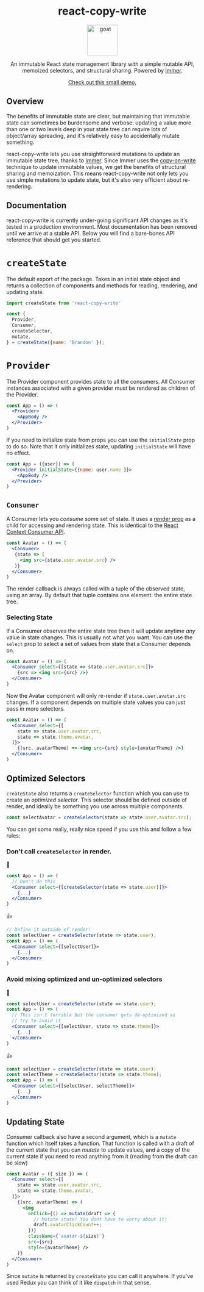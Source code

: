 <div align="center">
<h1>react-copy-write</h1>

<a href="https://emojipedia.org/writing-hand/">
<img height="80" width="80" alt="goat" src="https://emojipedia-us.s3.amazonaws.com/thumbs/240/twitter/131/writing-hand_270d.png" />
</a>

An immutable React state management library with a simple mutable API, memoized selectors, and structural sharing. Powered by [Immer](https://github.com/mweststrate/immer).

[Check out this small demo.](https://codesandbox.io/s/yp34vpk50j)

</div>

## Overview

The benefits of immutable state are clear, but maintaining that immutable state can sometimes be burdensome and verbose: updating a value more than one or two levels deep in your state tree can require lots of object/array spreading, and it's relatively easy to accidentally mutate something.

react-copy-write lets you use straightforward mutations to update an immutable state tree, thanks to [Immer](https://github.com/mweststrate/immer). Since Immer uses the [copy-on-write](https://en.wikipedia.org/wiki/Copy-on-write) technique to update immutable values, we get the benefits of structural sharing and memoization. This means react-copy-write not only lets you use simple mutations to update state, but it's also very efficient about re-rendering.

## Documentation

react-copy-write is currently under-going significant API changes as it's tested in a production environment. Most documentation has been removed until we arrive at a stable API. Below you will find a bare-bones API reference that should get you started.


# `createState`

The default export of the package. Takes in an initial state object and returns a collection of components and methods for reading, rendering, and updating state.


```jsx
import createState from 'react-copy-write'

const {
  Provider,
  Consumer,
  createSelector,
  mutate,
} = createState({name: 'Brandon' });
```

# `Provider`

The Provider component provides state to all the consumers. All Consumer instances associated with a given provider must be rendered as children of the Provider.

```jsx
const App = () => (
  <Provider>
    <AppBody />
  </Provider>
)
```

If you need to initialize state from props you can use the `initialState` prop to do so. Note that it only initializes state, updating `initialState` will have no effect.

```jsx
const App = ({user}) => (
  <Provider initialState={{name: user.name }}>
    <AppBody />
  </Provider>
)
```


## `Consumer`

A Consumer lets you _consume_ some set of state. It uses a [render prop](https://reactjs.org/docs/render-props.html#use-render-props-for-cross-cutting-concerns) as a child for accessing and rendering state. This is identical to the [React Context Consumer API](https://reactjs.org/docs/context.html#consumer).

```jsx
const Avatar = () => (
  <Consumer>
   {state => (
     <img src={state.user.avatar.src} />
   )}
  </Consumer>
)
```

The render callback is always called with a tuple of the observed state, using an array. By default that tuple contains one element: the entire state tree.

### Selecting State

If a Consumer observes the entire state tree then it will update anytime _any_ value in state changes. This is usually not what you want. You can use the `select` prop to select a set of values from state that a Consumer depends on.

```jsx
const Avatar = () => (
  <Consumer select={[state => state.user.avatar.src]}>
    {src => <img src={src} />}
  </Consumer>
)
```

Now the Avatar component will only re-render if `state.user.avatar.src` changes. If a component depends on multiple state values you can just pass in more selectors.

```jsx
const Avatar = () => (
  <Consumer select={[
    state => state.user.avatar.src,
    state => state.theme.avatar,
  ]}>
    {(src, avatarTheme) => <img src={src} style={avatarTheme} />}
  </Consumer>
)
```
## Optimized Selectors

`createState` also returns a `createSelector` function which you can use to create an _optimized selector_. This selector should be defined outside of render, and ideally be something you use across multiple components.

```jsx
const selectAvatar = createSelector(state => state.user.avatar.src);
```

You can get some really, really nice speed if you use this and follow a few rules:

### Don't call `createSelector` in render.


🚫
```jsx
const App = () => (
  // Don't do this 
  <Consumer select={[createSelector(state => state.user)]}>
    {...}
  </Consumer>
)
```

👍
```jsx
// Define it outside of render!
const selectUser = createSelector(state => state.user);
const App = () => (
  <Consumer select={[selectUser]}>
    {...}
  </Consumer>
)
```

### Avoid mixing optimized and un-optimized selectors

🚫
```jsx
const selectUser = createSelector(state => state.user);
const App = () => (
  // This isn't terrible but the consumer gets de-optimized so
  // try to avoid it
  <Consumer select={[selectUser, state => state.theme]}>
    {...}
  </Consumer>
)
```

👍
```jsx
const selectUser = createSelector(state => state.user);
const selectTheme = createSelector(state => state.theme);
const App = () => (
  <Consumer select={[selectUser, selectTheme]}>
    {...}
  </Consumer>
)
```


## Updating State

Consumer callback also have a second argument, which is a `mutate` function which itself takes a function. That function is called with a draft of the current state that you can _mutate_ to update values, and a copy of the current state if you need to read anything from it (reading from the draft can be slow)

```jsx
const Avatar = ({ size }) => (
  <Consumer select={[
    state => state.user.avatar.src,
    state => state.theme.avatar,
  ]}>
    {(src, avatarTheme) => (
      <img
        onClick={() => mutate(draft => {
          // Mutate state! You dont have to worry about it!
          draft.avatarClickCount++;
        })}
        className={`avatar-${size}`}
        src={src}
        style={avatarTheme} />
    )}
  </Consumer>
)
```


Since `mutate` is returned by `createState` you can call it anywhere. If you've used Redux you can think of it like `dispatch` in that sense.
